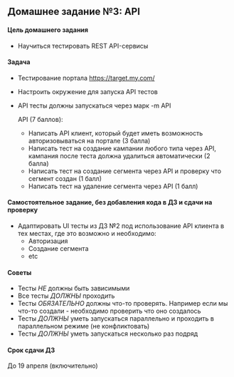 ## Домашнее задание №3: API

#### Цель домашнего задания

  * Научиться тестировать REST API-сервисы


#### Задача
* Тестирование портала https://target.my.com/
* Настроить окружение для запуска API тестов
* API тесты должны запускаться через марк -m API
 
    API (7 баллов):
     * Написать API клиент, который будет иметь возможность авторизовываться на портале (3 балла)
     * Написать тест на создание кампании любого типа через API, кампания после теста должна удалиться автоматически (2 балла) 
     * Написать тест на создание сегмента через API и проверку что сегмент создан (1 балл)
     * Написать тест на удаление сегмента через API (1 балл)


#### Самостоятельное задание, без добавления кода в ДЗ и сдачи на проверку
* Адаптировать UI тесты из ДЗ №2 под использование API клиента в тех местах, где это возможно и необходимо:
    * Авторизация
    * Создание сегмента
    * etc


#### Советы
  * Тесты *НЕ* должны быть зависимыми
  * Все тесты *ДОЛЖНЫ* проходить
  * Тесты *ОБЯЗАТЕЛЬНО* должны что-то проверять. Например если мы что-то создали - необходимо проверить что оно создалось
  * Тесты *ДОЛЖНЫ* уметь запускаться параллельно и проходить в параллельном режиме (не конфликтовать)
  * Тесты *ДОЛЖНЫ* уметь запускаться несколько раз подряд
 
#### Срок сдачи ДЗ

  До 19 апреля (включительно)